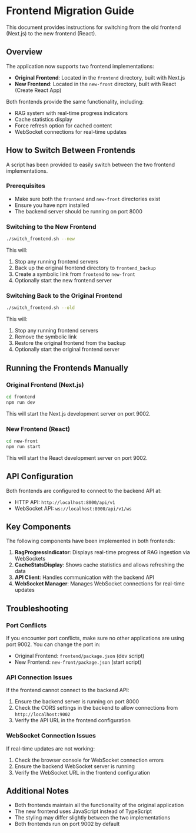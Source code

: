 # Frontend Migration Guide

This document provides instructions for switching from the old frontend (Next.js) to the new frontend (React).

## Overview

The application now supports two frontend implementations:
- **Original Frontend**: Located in the `frontend` directory, built with Next.js
- **New Frontend**: Located in the `new-front` directory, built with React (Create React App)

Both frontends provide the same functionality, including:
- RAG system with real-time progress indicators
- Cache statistics display
- Force refresh option for cached content
- WebSocket connections for real-time updates

## How to Switch Between Frontends

A script has been provided to easily switch between the two frontend implementations.

### Prerequisites

- Make sure both the `frontend` and `new-front` directories exist
- Ensure you have npm installed
- The backend server should be running on port 8000

### Switching to the New Frontend

```bash
./switch_frontend.sh --new
```

This will:
1. Stop any running frontend servers
2. Back up the original frontend directory to `frontend_backup`
3. Create a symbolic link from `frontend` to `new-front`
4. Optionally start the new frontend server

### Switching Back to the Original Frontend

```bash
./switch_frontend.sh --old
```

This will:
1. Stop any running frontend servers
2. Remove the symbolic link
3. Restore the original frontend from the backup
4. Optionally start the original frontend server

## Running the Frontends Manually

### Original Frontend (Next.js)

```bash
cd frontend
npm run dev
```

This will start the Next.js development server on port 9002.

### New Frontend (React)

```bash
cd new-front
npm run start
```

This will start the React development server on port 9002.

## API Configuration

Both frontends are configured to connect to the backend API at:
- HTTP API: `http://localhost:8000/api/v1`
- WebSocket API: `ws://localhost:8000/api/v1/ws`

## Key Components

The following components have been implemented in both frontends:

1. **RagProgressIndicator**: Displays real-time progress of RAG ingestion via WebSockets
2. **CacheStatsDisplay**: Shows cache statistics and allows refreshing the data
3. **API Client**: Handles communication with the backend API
4. **WebSocket Manager**: Manages WebSocket connections for real-time updates

## Troubleshooting

### Port Conflicts

If you encounter port conflicts, make sure no other applications are using port 9002. You can change the port in:
- Original Frontend: `frontend/package.json` (dev script)
- New Frontend: `new-front/package.json` (start script)

### API Connection Issues

If the frontend cannot connect to the backend API:
1. Ensure the backend server is running on port 8000
2. Check the CORS settings in the backend to allow connections from `http://localhost:9002`
3. Verify the API URL in the frontend configuration

### WebSocket Connection Issues

If real-time updates are not working:
1. Check the browser console for WebSocket connection errors
2. Ensure the backend WebSocket server is running
3. Verify the WebSocket URL in the frontend configuration

## Additional Notes

- Both frontends maintain all the functionality of the original application
- The new frontend uses JavaScript instead of TypeScript
- The styling may differ slightly between the two implementations
- Both frontends run on port 9002 by default
